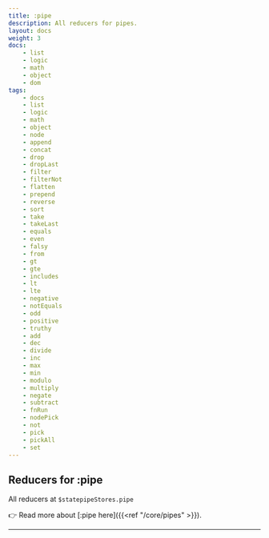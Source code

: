 ```yaml
---
title: :pipe
description: All reducers for pipes.
layout: docs
weight: 3
docs:
    - list
    - logic
    - math
    - object
    - dom
tags: 
    - docs
    - list
    - logic
    - math
    - object
    - node
    - append
    - concat
    - drop
    - dropLast
    - filter
    - filterNot
    - flatten
    - prepend
    - reverse
    - sort
    - take
    - takeLast
    - equals
    - even
    - falsy
    - from
    - gt
    - gte
    - includes
    - lt
    - lte
    - negative
    - notEquals
    - odd
    - positive
    - truthy
    - add
    - dec
    - divide
    - inc
    - max
    - min
    - modulo
    - multiply
    - negate
    - subtract
    - fnRun
    - nodePick
    - not
    - pick
    - pickAll
    - set
---
```


## Reducers for :pipe

All reducers at `$statepipeStores.pipe`

👉  Read more about [:pipe here]({{<ref "/core/pipes" >}}).

---


